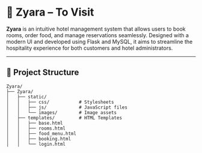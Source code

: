 # 🌿 Zyara – To Visit

**Zyara** is an intuitive hotel management system that allows users to book rooms, order food, and manage reservations seamlessly. Designed with a modern UI and developed using Flask and MySQL, it aims to streamline the hospitality experience for both customers and hotel administrators.

---

## 📁 Project Structure

```text
Zyara/
├── Zyara/
│   ├── static/
│   │   ├── css/           # Stylesheets
│   │   ├── js/            # JavaScript files
│   │   └── images/        # Image assets
│   ├── templates/         # HTML Templates
│   │   ├── base.html
│   │   ├── rooms.html
│   │   ├── food_menu.html
│   │   ├── booking.html
│   │   └── login.html
